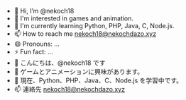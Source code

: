 - 👋 Hi, I’m @nekoch18
- 👀 I'm interested in games and animation.
- 🌱 I'm currently learning Python, PHP, Java, C, Node.js.
- 📫 How to reach me nekoch18@nekochdazo.xyz
- 😄 Pronouns: ...
- ⚡ Fun fact: ...
- 👋 こんにちは、@nekoch18 です
- 👀 ゲームとアニメーションに興味があります。
- 🌱 現在、Python、PHP、Java、C、Node.js を学習中です。
- 📫 連絡先 nekoch18@nekochdazo.xyz
<!---
nekoch18/nekoch18 is a ✨ special ✨ repository because its `README.md` (this file) appears on your GitHub profile.
You can click the Preview link to take a look at your changes.
![Top Langs](https://github-readme-stats.vercel.app/api/top-langs/?username=nekoch18&layout=compact)
--->
